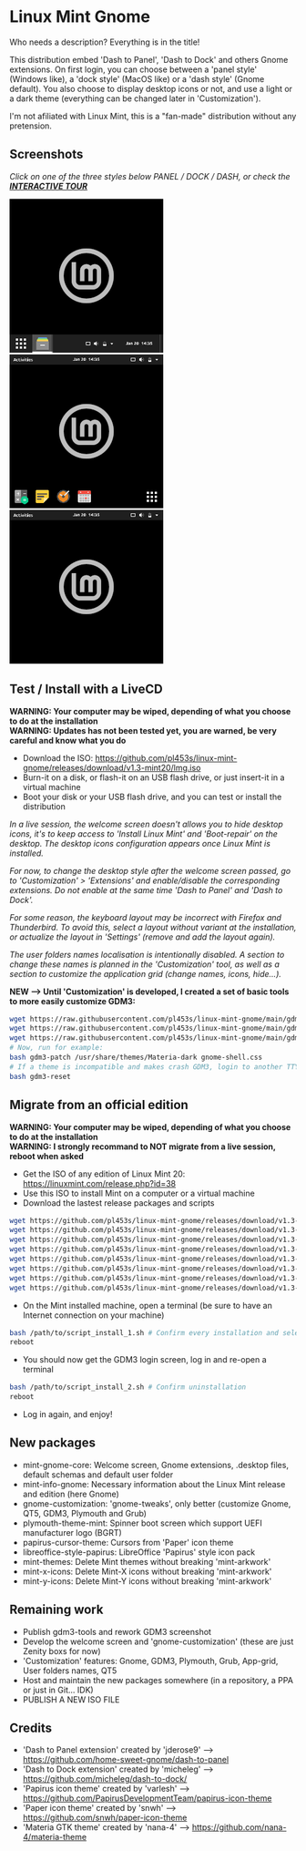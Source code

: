 # Linux Mint Gnome
Who needs a description? Everything is in the title!

This distribution embed 'Dash to Panel', 'Dash to Dock' and others Gnome extensions.
On first login, you can choose between a 'panel style' (Windows like), a 'dock style' (MacOS like) or a 'dash style' (Gnome default).
You also choose to display desktop icons or not, and use a light or a dark theme (everything can be changed later in 'Customization').

I'm not afiliated with Linux Mint, this is a "fan-made" distribution without any pretension.

## Screenshots

*Click on one of the three styles below PANEL / DOCK / DASH, or check the **[INTERACTIVE TOUR](https://github.com/pl453s/linux-mint-gnome/blob/main/tour/tour.md)***

[![Panel style](btn/panel.png)](https://github.com/pl453s/linux-mint-gnome/blob/main/tour/panel.md)
[![Dock style](btn/dock.png)](https://github.com/pl453s/linux-mint-gnome/blob/main/tour/dock.md)
[![Dash style](btn/dash.png)](https://github.com/pl453s/linux-mint-gnome/blob/main/tour/dash.md)

## Test / Install with a LiveCD

**WARNING: Your computer may be wiped, depending of what you choose to do at the installation**  
**WARNING: Updates has not been tested yet, you are warned, be very careful and know what you do**
- Download the ISO: https://github.com/pl453s/linux-mint-gnome/releases/download/v1.3-mint20/lmg.iso
- Burn-it on a disk, or flash-it on an USB flash drive, or just insert-it in a virtual machine
- Boot your disk or your USB flash drive, and you can test or install the distribution

*In a live session, the welcome screen doesn't allows you to hide desktop icons, it's to keep access to 'Install Linux Mint' and 'Boot-repair' on the desktop.
The desktop icons configuration appears once Linux Mint is installed.*

*For now, to change the desktop style after the welcome screen passed, go to 'Customization' > 'Extensions' and enable/disable the corresponding extensions.
Do not enable at the same time 'Dash to Panel' and 'Dash to Dock'.*

*For some reason, the keyboard layout may be incorrect with Firefox and Thunderbird.
To avoid this, select a layout without variant at the installation, or actualize the layout in 'Settings' (remove and add the layout again).*

*The user folders names localisation is intentionally disabled.
A section to change these names is planned in the 'Customization' tool, as well as a section to customize the application grid (change names, icons, hide...).*

**NEW --> Until 'Customization' is developed, I created a set of basic tools to more easily customize GDM3:**
```bash
wget https://raw.githubusercontent.com/pl453s/linux-mint-gnome/main/gdm3/gdm3-patch
wget https://raw.githubusercontent.com/pl453s/linux-mint-gnome/main/gdm3/gdm3-reset
wget https://raw.githubusercontent.com/pl453s/linux-mint-gnome/main/gdm3/gdm3-tweak
# Now, run for example:
bash gdm3-patch /usr/share/themes/Materia-dark gnome-shell.css
# If a theme is incompatible and makes crash GDM3, login to another TTY and run:
bash gdm3-reset
```

## Migrate from an official edition

**WARNING: Your computer may be wiped, depending of what you choose to do at the installation**  
**WARNING: I strongly recommand to NOT migrate from a live session, reboot when asked**
- Get the ISO of any edition of Linux Mint 20: https://linuxmint.com/release.php?id=38
- Use this ISO to install Mint on a computer or a virtual machine
- Download the lastest release packages and scripts
```bash
wget https://github.com/pl453s/linux-mint-gnome/releases/download/v1.3-mint20/mint-gnome-core.deb
wget https://github.com/pl453s/linux-mint-gnome/releases/download/v1.3-mint20/mint-info-gnome.deb
wget https://github.com/pl453s/linux-mint-gnome/releases/download/v1.3-mint20/gnome-customization.deb
wget https://github.com/pl453s/linux-mint-gnome/releases/download/v1.3-mint20/plymouth-theme-mint.deb
wget https://github.com/pl453s/linux-mint-gnome/releases/download/v1.3-mint20/papirus-cursor-theme.deb
wget https://github.com/pl453s/linux-mint-gnome/releases/download/v1.3-mint20/libreoffice-style-papirus.deb
wget https://github.com/pl453s/linux-mint-gnome/releases/download/v1.3-mint20/script_install_1.sh
wget https://github.com/pl453s/linux-mint-gnome/releases/download/v1.3-mint20/script_install_2.sh
```
- On the Mint installed machine, open a terminal (be sure to have an Internet connection on your machine)
```bash
bash /path/to/script_install_1.sh # Confirm every installation and select 'gdm3' instead of 'lightdm'
reboot
```
- You should now get the GDM3 login screen, log in and re-open a terminal
```bash
bash /path/to/script_install_2.sh # Confirm uninstallation
reboot
```
- Log in again, and enjoy!

## New packages

- mint-gnome-core: Welcome screen, Gnome extensions, .desktop files, default schemas and default user folder
- mint-info-gnome: Necessary information about the Linux Mint release and edition (here Gnome)
- gnome-customization: 'gnome-tweaks', only better (customize Gnome, QT5, GDM3, Plymouth and Grub)
- plymouth-theme-mint: Spinner boot screen which support UEFI manufacturer logo (BGRT)
- papirus-cursor-theme: Cursors from 'Paper' icon theme
- libreoffice-style-papirus: LibreOffice 'Papirus' style icon pack
- mint-themes: Delete Mint themes without breaking 'mint-arkwork'
- mint-x-icons: Delete Mint-X icons without breaking 'mint-arkwork'
- mint-y-icons: Delete Mint-Y icons without breaking 'mint-arkwork'

## Remaining work

- Publish gdm3-tools and rework GDM3 screenshot
- Develop the welcome screen and 'gnome-customization' (these are just Zenity boxs for now)
- 'Customization' features: Gnome, GDM3, Plymouth, Grub, App-grid, User folders names, QT5
- Host and maintain the new packages somewhere (in a repository, a PPA or just in Git... IDK)
- PUBLISH A NEW ISO FILE

## Credits

- 'Dash to Panel extension' created by 'jderose9' --> https://github.com/home-sweet-gnome/dash-to-panel
- 'Dash to Dock extension' created by 'micheleg' --> https://github.com/micheleg/dash-to-dock/
- 'Papirus icon theme' created by 'varlesh' --> https://github.com/PapirusDevelopmentTeam/papirus-icon-theme
- 'Paper icon theme' created by 'snwh' --> https://github.com/snwh/paper-icon-theme
- 'Materia GTK theme' created by 'nana-4' --> https://github.com/nana-4/materia-theme
